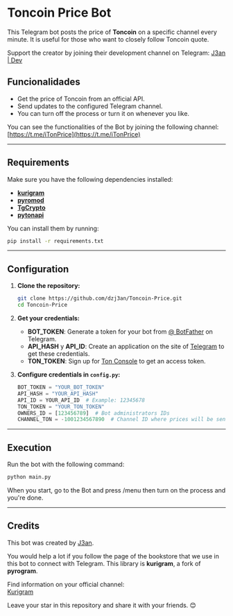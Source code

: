# Toncoin Price Bot

This Telegram bot posts the price of **Toncoin** on a specific channel every minute. It is useful for those who want to closely follow Toncoin quote.

Support the creator by joining their development channel on Telegram: [J3an | Dev](https://t.me/j3d3v)
## Funcionalidades

- Get the price of Toncoin from an official API.
- Send updates to the configured Telegram channel.
- You can turn off the process or turn it on whenever you like.


You can see the functionalities of the Bot by joining the following channel:  
[https://t.me/iTonPrice](https://t.me/iTonPrice)

---

## Requirements

Make sure you have the following dependencies installed:

- [**kurigram**](https://pypi.org/project/kurigram/)
- [**pyromod**](https://pypi.org/project/pyromod/)
- [**TgCrypto**](https://pypi.org/project/TgCrypto/)
- [**pytonapi**](https://pypi.org/project/pytonapi/)

You can install them by running:

```bash
pip install -r requirements.txt
```

---

## Configuration

1. **Clone the repository:**
   ```bash
   git clone https://github.com/dzj3an/Toncoin-Price.git
   cd Toncoin-Price
   ```

2. **Get your credentials:**

   - **BOT_TOKEN**: Generate a token for your bot from [@ BotFather](https://t.me/BotFather) on Telegram.
   - **API_HASH** y **API_ID**: Create an application on the site of [Telegram](https://my.telegram.org/auth) to get these credentials.
   - **TON_TOKEN**: Sign up for [Ton Console](https://tonconsole.com/) to get an access token.

3. **Configure credentials in `config.py`:**

   ```python
   BOT_TOKEN = "YOUR_BOT_TOKEN"
   API_HASH = "YOUR_API_HASH"
   API_ID = YOUR_API_ID  # Example: 12345678
   TON_TOKEN = "YOUR_TON_TOKEN"
   OWNERS_ID = [123456789]  # Bot administrators IDs
   CHANNEL_TON = -1001234567890  # Channel ID where prices will be sent
   ```

---

## Execution

Run the bot with the following command:

```bash
python main.py
```

When you start, go to the Bot and press /menu then turn on the process and you're done.

---

## Credits

This bot was created by [J3an](https://github.com/dzj3an).


You would help a lot if you follow the page of the bookstore that we use in this bot to connect with Telegram. This library is **kurigram**, a fork of **pyrogram**.  

Find information on your official channel:  
[Kurigram](https://t.me/kurigram_news)

Leave your star in this repository and share it with your friends. 😊
